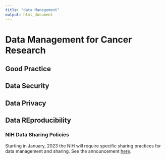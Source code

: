 ```yaml
---
title: "data Management"
output: html_document
---
```


# Data Management for Cancer Research

## Good Practice

## Data Security

## Data Privacy

## Data REproducibility

### NIH Data Sharing Policies
  
  Starting in January, 2023 the NIH will require specific sharing practices for data management and sharing. See the announcement [here](https://grants.nih.gov/grants/guide/notice-files/NOT-OD-21-013.html).
